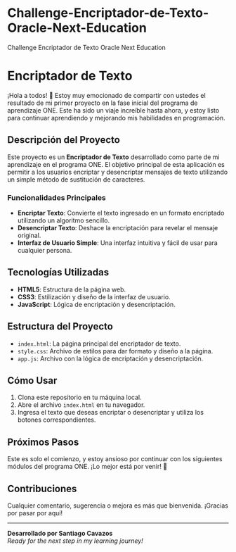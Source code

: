 # Challenge-Encriptador-de-Texto-Oracle-Next-Education
Challenge Encriptador de Texto Oracle Next Education

# Encriptador de Texto

¡Hola a todos! 🌟 Estoy muy emocionado de compartir con ustedes el resultado de mi primer proyecto en la fase inicial del programa de aprendizaje ONE. Este ha sido un viaje increíble hasta ahora, y estoy listo para continuar aprendiendo y mejorando mis habilidades en programación.

## Descripción del Proyecto

Este proyecto es un **Encriptador de Texto** desarrollado como parte de mi aprendizaje en el programa ONE. El objetivo principal de esta aplicación es permitir a los usuarios encriptar y desencriptar mensajes de texto utilizando un simple método de sustitución de caracteres.

### Funcionalidades Principales

- **Encriptar Texto**: Convierte el texto ingresado en un formato encriptado utilizando un algoritmo sencillo.
- **Desencriptar Texto**: Deshace la encriptación para revelar el mensaje original.
- **Interfaz de Usuario Simple**: Una interfaz intuitiva y fácil de usar para cualquier persona.

## Tecnologías Utilizadas

- **HTML5**: Estructura de la página web.
- **CSS3**: Estilización y diseño de la interfaz de usuario.
- **JavaScript**: Lógica de encriptación y desencriptación.

## Estructura del Proyecto

- `index.html`: La página principal del encriptador de texto.
- `style.css`: Archivo de estilos para dar formato y diseño a la página.
- `app.js`: Archivo con la lógica de encriptación y desencriptación.

## Cómo Usar

1. Clona este repositorio en tu máquina local.
2. Abre el archivo `index.html` en tu navegador.
3. Ingresa el texto que deseas encriptar o desencriptar y utiliza los botones correspondientes.

## Próximos Pasos

Este es solo el comienzo, y estoy ansioso por continuar con los siguientes módulos del programa ONE. ¡Lo mejor está por venir! 🚀

## Contribuciones

Cualquier comentario, sugerencia o mejora es más que bienvenida. ¡Gracias por pasar por aquí!

---

**Desarrollado por Santiago Cavazos**  
*Ready for the next step in my learning journey!*
